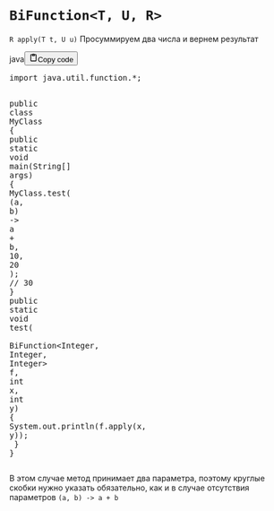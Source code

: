 <h1><code>BiFunction&lt;T, U, R&gt;</code></h1>
<p><code>R apply(T t, U u)</code>
Просуммируем два числа и вернем результат</p>
<div class="code_element"><div class="lang_line"><text>java</text><button class="copy_code_button" onclick="CopyCode(this)"><svg style="width: 1.2em;height: 1.2em;" aria-hidden="true" xmlns="http://www.w3.org/2000/svg" fill="none" viewBox="0 0 24 24"><path stroke="currentColor" stroke-linecap="round" stroke-linejoin="round" stroke-width="2" d="M15 4h3a1 1 0 0 1 1 1v15a1 1 0 0 1-1 1H6a1 1 0 0 1-1-1V5a1 1 0 0 1 1-1h3m0 3h6m-5-4v4h4V3h-4Z"/></svg><text class="unselectable">Copy code</text></button></div><div class="code language-java"><div class="highlight"><pre><span></span><span class="kn">import</span><span class="w"> </span><span class="nn">java.util.function.*</span><span class="p">;</span>

<span class="kd">public</span><span class="w"> </span><span class="kd">class</span> <span class="nc">MyClass</span><span class="w"> </span><span class="p">{</span>
<span class="w">    </span><span class="kd">public</span><span class="w"> </span><span class="kd">static</span><span class="w"> </span><span class="kt">void</span><span class="w"> </span><span class="nf">main</span><span class="p">(</span><span class="n">String</span><span class="o">[]</span><span class="w"> </span><span class="n">args</span><span class="p">)</span><span class="w"> </span><span class="p">{</span>
<span class="w">        </span><span class="n">MyClass</span><span class="p">.</span><span class="na">test</span><span class="p">(</span><span class="w"> </span><span class="p">(</span><span class="n">a</span><span class="p">,</span><span class="w"> </span><span class="n">b</span><span class="p">)</span><span class="w"> </span><span class="o">-&gt;</span><span class="w"> </span><span class="n">a</span><span class="w"> </span><span class="o">+</span><span class="w"> </span><span class="n">b</span><span class="p">,</span><span class="w"> </span><span class="mi">10</span><span class="p">,</span><span class="w"> </span><span class="mi">20</span><span class="w"> </span><span class="p">);</span><span class="w"> </span><span class="c1">// 30</span>
<span class="w">    </span><span class="p">}</span>
<span class="w">    </span><span class="kd">public</span><span class="w"> </span><span class="kd">static</span><span class="w"> </span><span class="kt">void</span><span class="w"> </span><span class="nf">test</span><span class="p">(</span>
<span class="w">        </span><span class="n">BiFunction</span><span class="o">&lt;</span><span class="n">Integer</span><span class="p">,</span><span class="w"> </span><span class="n">Integer</span><span class="p">,</span><span class="w"> </span><span class="n">Integer</span><span class="o">&gt;</span><span class="w"> </span><span class="n">f</span><span class="p">,</span><span class="w"> </span><span class="kt">int</span><span class="w"> </span><span class="n">x</span><span class="p">,</span><span class="w"> </span><span class="kt">int</span><span class="w"> </span><span class="n">y</span><span class="p">)</span><span class="w"> </span><span class="p">{</span>
<span class="w">        </span><span class="n">System</span><span class="p">.</span><span class="na">out</span><span class="p">.</span><span class="na">println</span><span class="p">(</span><span class="n">f</span><span class="p">.</span><span class="na">apply</span><span class="p">(</span><span class="n">x</span><span class="p">,</span><span class="w"> </span><span class="n">y</span><span class="p">));</span>
<span class="w">    </span><span class="p">}</span>
<span class="p">}</span>
</pre></div></div></div>
<p>В этом случае метод принимает два параметра, поэтому круглые скобки нужно указать обязательно, как и в случае отсутствия параметров
<code>(a, b) -&gt; a + b</code></p>